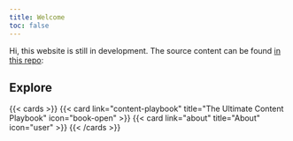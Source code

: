 ```yaml
---
title: Welcome
toc: false
---
```


Hi, this website is still in development. The source content can be found [in this repo](https://github.com/Sherlock113/the-ultimate-content-playbook): 

## Explore

{{< cards >}}
  {{< card link="content-playbook" title="The Ultimate Content Playbook" icon="book-open" >}}
  {{< card link="about" title="About" icon="user" >}}
{{< /cards >}}
